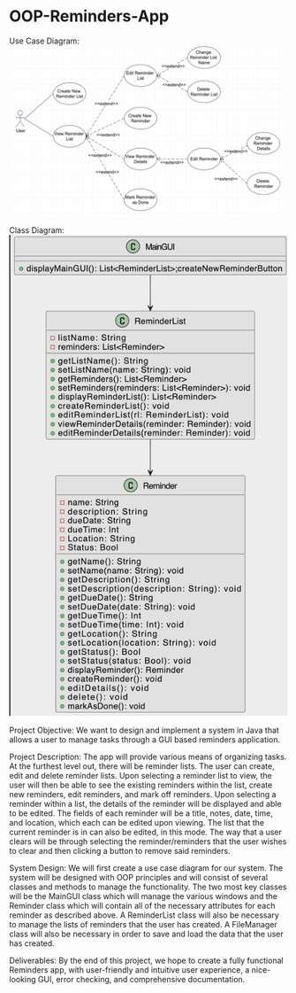 # OOP-Reminders-App

Use Case Diagram:
![Use Case Diagram](UseCaseDiagram.png)

Class Diagram:
![Class Diagram](ClassDiagram.png)

Project Objective:
We want to design and implement a system in Java that allows a user to manage tasks through a GUI based reminders application.


Project Description:
The app will provide various means of organizing tasks. At the furthest level out, there will be reminder lists. The user can create, edit and delete reminder lists. Upon selecting a reminder list to view, the user will then be able to see the existing reminders within the list, create new reminders, edit reminders, and mark off reminders. Upon selecting a reminder within a list, the details of the reminder will be displayed and able to be edited. The fields of each reminder will be a title, notes, date, time, and location, which each can be edited upon viewing. The list that the current reminder is in can also be edited, in this mode. The way that a user clears will be through selecting the reminder/reminders that the user wishes to clear and then clicking a button to remove said reminders. 


System Design:
We will first create a use case diagram for our system. The system will be designed with OOP principles and will consist of several classes and methods to manage the functionality. The two most key classes will be the MainGUI class which will manage the various windows and the Reminder class which will contain all of the necessary attributes for each reminder as described above. A ReminderList class will also be necessary to manage the lists of reminders that the user has created. A FileManager class will also be necessary in order to save and load the data that the user has created. 

Deliverables:
By the end of this project, we hope to create a fully functional Reminders app, with user-friendly and intuitive user experience, a nice-looking GUI, error checking, and comprehensive documentation.
